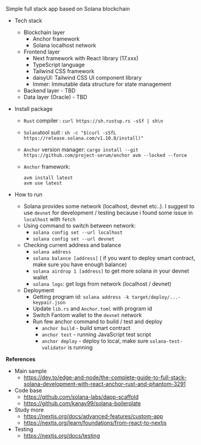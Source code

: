 Simple full stack app based on Solana blockchain

- Tech stack
  - Blockchain layer
    + Anchor framework
    + Solana localhost network
  - Frontend layer
    + Next framework with React library (17.xxx)
    + TypeScript language
    + Tailwind CSS framework
    + daisyUI: Tailwind CSS UI component library
    + Immer: Immutable data structure for state management
  - Backend layer - TBD
  - Data layer (Oracle) - TBD

- Install package
  + `Rust` compiler   :  `curl https://sh.rustup.rs -sSf | sh\n`
  + `Solana`tool suit : `sh -c "$(curl -sSfL https://release.solana.com/v1.10.8/install)"`
  + `Anchor` version manager: `cargo install --git https://github.com/project-serum/anchor avm --locked --force
    `
  + `Anchor` framework: 

    ```
    avm install latest
    avm use latest
    ```

- How to run
  + Solana provides some network (localhost, devnet etc..). I suggest to use `devnet` for development / testing because i found some issue in `localhost` with `fetch`
  + Using command to switch between network:
    + `solana config set --url localhost`
    + `solana config set --url devnet`
  + Checking current address and balance
    + `solana address`
    + `solana balance [address]` ( if you want to deploy smart contract, make sure you have enough balance)
    + `solana airdrop 1 [address]` to get more solana in your devnet wallet
    + `solana logs`: get logs from network (localhost / devnet)
  + Deployment
    + Getting program id: `solana address -k target/deploy/...-keypair.json`
    + Update `lib.rs` and `Anchor.toml` with program id
    + Switch Fantom wallet to the `devnet` network
    + Run few anchor command to build / test and deploy
      + `anchor build` - build smart contract
      + `anchor test` - running JavaScript test script
      + `anchor deploy` - deploy to local, make sure `solana-test-validator` is running
      
**References**
+ Main sample
  + https://dev.to/edge-and-node/the-complete-guide-to-full-stack-solana-development-with-react-anchor-rust-and-phantom-3291
+ Code base
  + https://github.com/solana-labs/dapp-scaffold
  + https://github.com/kanav99/solana-boilerplate
+ Study more
  + https://nextjs.org/docs/advanced-features/custom-app
  + https://nextjs.org/learn/foundations/from-react-to-nextjs
+ Testing
  + https://nextjs.org/docs/testing